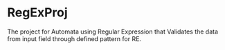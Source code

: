 # RegExProj
The project for Automata using Regular Expression that Validates the data from input field through defined pattern for RE. 
